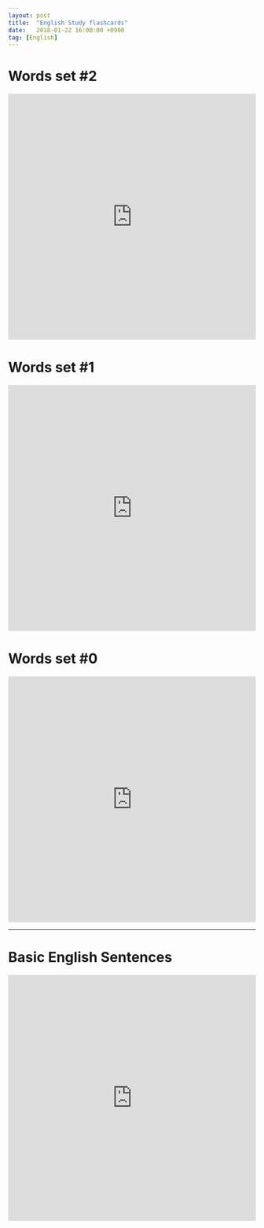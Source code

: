 ```yaml
---
layout: post
title:  "English Study flashcards"
date:   2018-01-22 16:00:00 +0900
tag: [English]
---
```


# Words set #2
<iframe src="https://quizlet.com/233221268/flashcards/embed" height="500" width="100%" style="border:0"></iframe>

# Words set #1
<iframe src="https://quizlet.com/219560363/flashcards/embed" height="500" width="100%" style="border:0"></iframe>

# Words set #0
<iframe src="https://quizlet.com/217643753/flashcards/embed" height="500" width="100%" style="border:0"></iframe>

---

# Basic English Sentences

<iframe src="https://quizlet.com/217956371/flashcards/embed" height="500" width="100%" style="border:0"></iframe>
